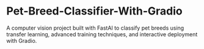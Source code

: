 # Pet-Breed-Classifier-With-Gradio
A computer vision project built with FastAI to classify pet breeds using transfer learning, advanced training techniques, and interactive deployment with Gradio.
